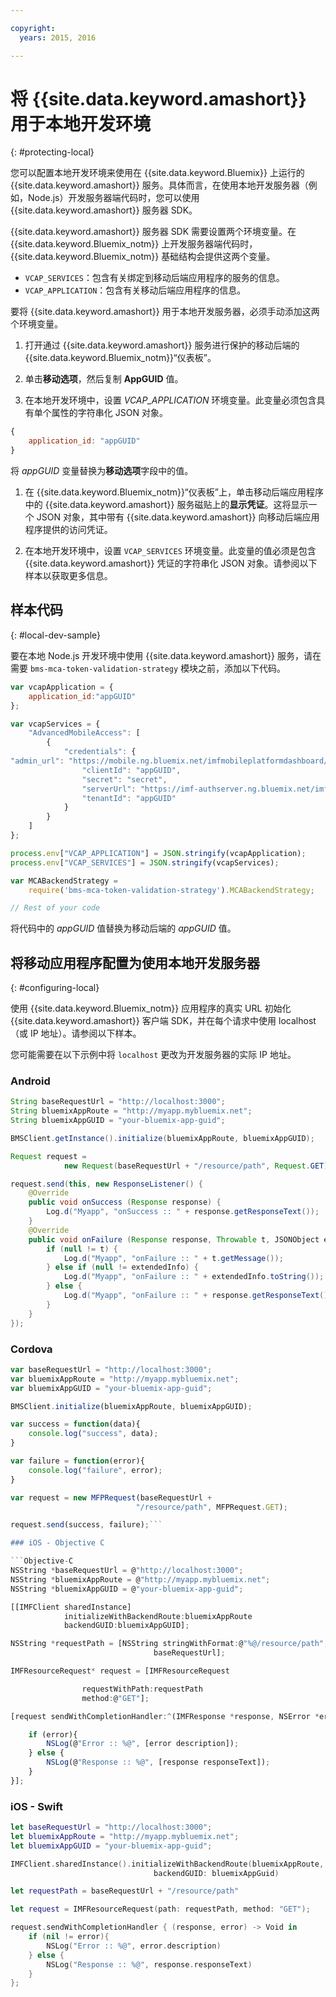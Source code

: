 ```yaml
---

copyright:
  years: 2015, 2016

---
```


# 将 {{site.data.keyword.amashort}} 用于本地开发环境
{: #protecting-local}

您可以配置本地开发环境来使用在 {{site.data.keyword.Bluemix}} 上运行的 {{site.data.keyword.amashort}} 服务。具体而言，在使用本地开发服务器（例如，Node.js）开发服务器端代码时，您可以使用 {{site.data.keyword.amashort}} 服务器 SDK。

{{site.data.keyword.amashort}} 服务器 SDK 需要设置两个环境变量。在 {{site.data.keyword.Bluemix_notm}} 上开发服务器端代码时，{{site.data.keyword.Bluemix_notm}} 基础结构会提供这两个变量。

* `VCAP_SERVICES`：包含有关绑定到移动后端应用程序的服务的信息。
* `VCAP_APPLICATION`：包含有关移动后端应用程序的信息。

要将 {{site.data.keyword.amashort}} 用于本地开发服务器，必须手动添加这两个环境变量。

1. 打开通过 {{site.data.keyword.amashort}} 服务进行保护的移动后端的 {{site.data.keyword.Bluemix_notm}}“仪表板”。

1. 单击**移动选项**，然后复制 **AppGUID** 值。

1. 在本地开发环境中，设置 *VCAP_APPLICATION* 环境变量。此变量必须包含具有单个属性的字符串化 JSON 对象。
```JavaScript
{
    application_id: "appGUID"
}
```
将 *appGUID* 变量替换为**移动选项**字段中的值。

1. 在 {{site.data.keyword.Bluemix_notm}}“仪表板”上，单击移动后端应用程序中的 {{site.data.keyword.amashort}} 服务磁贴上的**显示凭证**。这将显示一个 JSON 对象，其中带有 {{site.data.keyword.amashort}} 向移动后端应用程序提供的访问凭证。

1. 在本地开发环境中，设置 `VCAP_SERVICES` 环境变量。此变量的值必须是包含 {{site.data.keyword.amashort}} 凭证的字符串化 JSON 对象。请参阅以下样本以获取更多信息。

## 样本代码
{: #local-dev-sample}

要在本地 Node.js 开发环境中使用 {{site.data.keyword.amashort}} 服务，请在需要 `bms-mca-token-validation-strategy` 模块之前，添加以下代码。

```JavaScript
var vcapApplication = {
	application_id:"appGUID"
};

var vcapServices = {
	"AdvancedMobileAccess": [
		{
			"credentials": {
"admin_url": "https://mobile.ng.bluemix.net/imfmobileplatformdashboard/?appGuid=appGUID",
				"clientId": "appGUID",
				"secret": "secret",
				"serverUrl": "https://imf-authserver.ng.bluemix.net/imf-authserver",
				"tenantId": "appGUID"
			}
		}
	]
};

process.env["VCAP_APPLICATION"] = JSON.stringify(vcapApplication);
process.env["VCAP_SERVICES"] = JSON.stringify(vcapServices);

var MCABackendStrategy =
	require('bms-mca-token-validation-strategy').MCABackendStrategy;

// Rest of your code
```
将代码中的 *appGUID* 值替换为移动后端的 *appGUID* 值。


## 将移动应用程序配置为使用本地开发服务器
{: #configuring-local}

使用 {{site.data.keyword.Bluemix_notm}} 应用程序的真实 URL 初始化 {{site.data.keyword.amashort}} 客户端 SDK，并在每个请求中使用 localhost（或 IP 地址）。请参阅以下样本。

您可能需要在以下示例中将 `localhost` 更改为开发服务器的实际 IP 地址。

### Android

```Java
String baseRequestUrl = "http://localhost:3000";
String bluemixAppRoute = "http://myapp.mybluemix.net";
String bluemixAppGUID = "your-bluemix-app-guid";

BMSClient.getInstance().initialize(bluemixAppRoute, bluemixAppGUID);

Request request =
			new Request(baseRequestUrl + "/resource/path", Request.GET);

request.send(this, new ResponseListener() {
	@Override
	public void onSuccess (Response response) {
		Log.d("Myapp", "onSuccess :: " + response.getResponseText());
	}
	@Override
	public void onFailure (Response response, Throwable t, JSONObject extendedInfo) {
		if (null != t) {
			Log.d("Myapp", "onFailure :: " + t.getMessage());
		} else if (null != extendedInfo) {
			Log.d("Myapp", "onFailure :: " + extendedInfo.toString());
		} else {
			Log.d("Myapp", "onFailure :: " + response.getResponseText());
		}
	}
});
```
### Cordova

```JavaScript
var baseRequestUrl = "http://localhost:3000";
var bluemixAppRoute = "http://myapp.mybluemix.net";
var bluemixAppGUID = "your-bluemix-app-guid";

BMSClient.initialize(bluemixAppRoute, bluemixAppGUID);

var success = function(data){
   	console.log("success", data);
}

var failure = function(error){
	console.log("failure", error);
}

var request = new MFPRequest(baseRequestUrl +
							"/resource/path", MFPRequest.GET);

request.send(success, failure);```

### iOS - Objective C

```Objective-C
NSString *baseRequestUrl = @"http://localhost:3000";
NSString *bluemixAppRoute = @"http://myapp.mybluemix.net";
NSString *bluemixAppGUID = @"your-bluemix-app-guid";

[[IMFClient sharedInstance]
			initializeWithBackendRoute:bluemixAppRoute
			backendGUID:bluemixAppGUID];

NSString *requestPath = [NSString stringWithFormat:@"%@/resource/path",
								baseRequestUrl];

IMFResourceRequest* request = [IMFResourceRequest

				requestWithPath:requestPath
				method:@"GET"];

[request sendWithCompletionHandler:^(IMFResponse *response, NSError *error) {

	if (error){
		NSLog(@"Error :: %@", [error description]);
	} else {
		NSLog(@"Response :: %@", [response responseText]);
	}
}];
```

### iOS - Swift

```Swift
let baseRequestUrl = "http://localhost:3000";
let bluemixAppRoute = "http://myapp.mybluemix.net";
let bluemixAppGUID = "your-bluemix-app-guid";

IMFClient.sharedInstance().initializeWithBackendRoute(bluemixAppRoute,
	 							backendGUID: bluemixAppGuid)

let requestPath = baseRequestUrl + "/resource/path"

let request = IMFResourceRequest(path: requestPath, method: "GET");

request.sendWithCompletionHandler { (response, error) -> Void in
	if (nil != error){
		NSLog("Error :: %@", error.description)
	} else {
		NSLog("Response :: %@", response.responseText)
	}
};

```
